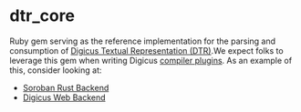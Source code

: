 # dtr_core

Ruby gem serving as the reference implementation for the parsing and consumption of [Digicus Textual Representation (DTR)](https://spaced-out-thoughts-dev-foundation.github.io/digicus/#digicus-textual-representation).We expect folks to leverage this gem when writing Digicus [compiler plugins](https://spaced-out-thoughts-dev-foundation.github.io/digicus/#a-compiler-plugin-framework). As an example of this, consider looking at:

* [Soroban Rust Backend](https://github.com/spaced-out-thoughts-dev-foundation/soroban_rust_backend)
* [Digicus Web Backend](https://github.com/spaced-out-thoughts-dev-foundation/digicus_web_backend)
